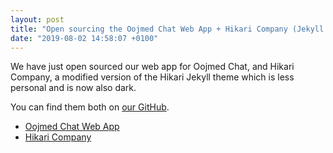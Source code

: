 ```yaml
---
layout: post
title: "Open sourcing the Oojmed Chat Web App + Hikari Company (Jekyll theme)"
date: "2019-08-02 14:58:07 +0100"
---
```


We have just open sourced our web app for Oojmed Chat, and Hikari Company, a modified version of the Hikari Jekyll theme which is less personal and is now also dark.

<!--more-->

You can find them both on [our GitHub](https://github.com/oojmed).
- [Oojmed Chat Web App](https://github.com/oojmed/OojmedChat-Web)
- [Hikari Company](https://github.com/oojmed/hikari-company)
